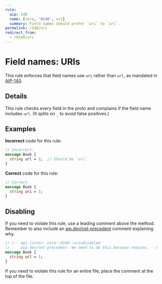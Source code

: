 ```yaml
---
rule:
  aip: 140
  name: [core, '0140', uri]
  summary: Field names should prefer `uri` to `url`.
permalink: /140/uri
redirect_from:
  - /0140/uri
---
```


# Field names: URIs

This rule enforces that field names use `uri` rather than `url`, as mandated in
[AIP-140][].

## Details

This rule checks every field in the proto and complains if the field name
includes `url`. (It splits on `_` to avoid false positives.)

## Examples

**Incorrect** code for this rule:

```proto
// Incorrect.
message Book {
  string url = 1;  // Should be `uri`.
}
```

**Correct** code for this rule:

```proto
// Correct.
message Book {
  string uri = 1;
}
```

## Disabling

If you need to violate this rule, use a leading comment above the method.
Remember to also include an [aip.dev/not-precedent][] comment explaining why.

```proto
// (-- api-linter: core::0140::uri=disabled
//     aip.dev/not-precedent: We need to do this because reasons. --)
message Book {
  string url = 1;
}
```

If you need to violate this rule for an entire file, place the comment at the
top of the file.

[aip-140]: https://aip.dev/140
[aip.dev/not-precedent]: https://aip.dev/not-precedent
